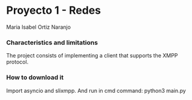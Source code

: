 #  Proyecto 1 - Redes
Maria Isabel Ortiz Naranjo 

### Characteristics and limitations

The project consists of implementing a client that supports the XMPP protocol. 

### How to download it
Import asyncio and slixmpp. And run in cmd command: python3 main.py
